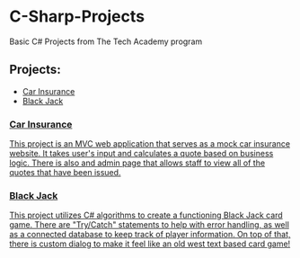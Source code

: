 # C-Sharp-Projects
Basic C# Projects from The Tech Academy program


<h2>Projects:</h2>
  
<ul>
  <li><a href="https://github.com/Kdooby/Basic-C-Sharp-Projects/tree/main/AnotherInsuranceCompany">Car Insurance</li>
  <li><a href="https://github.com/Kdooby/Basic-C-Sharp-Projects/tree/main/TwentyOne/TwentyOne">Black Jack</li>  
</ul>

<h3>Car Insurance</h3>
<p>This project is an MVC web application that serves as a mock car insurance website.
  It takes user's input and calculates a quote based on business logic.  There is also
  and admin page that allows staff to view all of the quotes that have been issued.</p>


<h3>Black Jack</h3>
<p>This project utilizes C# algorithms to create a functioning Black Jack card game.  
  There are "Try/Catch" statements to help with error handling, as well as a connected database to 
  keep track of player information.  On top of that, there is custom dialog to make it feel like
  an old west text based card game!</p>
